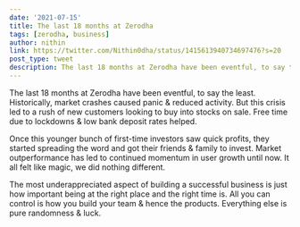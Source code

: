 ```yaml
---
date: '2021-07-15'
title: The last 18 months at Zerodha
tags: [zerodha, business]
author: nithin
link: https://twitter.com/Nithin0dha/status/1415613940734697476?s=20
post_type: tweet
description: The last 18 months at Zerodha have been eventful, to say the least...
---
```

The last 18 months at Zerodha have been eventful, to say the least. Historically, market crashes caused panic & reduced activity. But this crisis led to a rush of new customers looking to buy into stocks on sale. Free time due to lockdowns & low bank deposit rates helped. 

Once this younger bunch of first-time investors saw quick profits, they started spreading the word and got their friends & family to invest. Market outperformance has led to continued momentum in user growth until now. It all felt like magic, we did nothing different. 

The most underappreciated aspect of building a successful business is just how important being at the right place and the right time is. All you can control is how you build your team & hence the products. Everything else is pure randomness & luck. 
